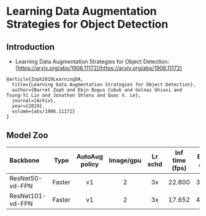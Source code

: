 # Learning Data Augmentation Strategies for Object Detection

## Introduction

- Learning Data Augmentation Strategies for Object Detection: [https://arxiv.org/abs/1906.11172](https://arxiv.org/abs/1906.11172)

```
@article{Zoph2019LearningDA,
  title={Learning Data Augmentation Strategies for Object Detection},
  author={Barret Zoph and Ekin Dogus Cubuk and Golnaz Ghiasi and Tsung-Yi Lin and Jonathon Shlens and Quoc V. Le},
  journal={ArXiv},
  year={2019},
  volume={abs/1906.11172}
}
```


## Model Zoo

| Backbone                | Type     | AutoAug policy | Image/gpu | Lr schd | Inf time (fps) | Box AP | Mask AP |                           Download                           | Configs |
| :---------------------- | :-------------:| :-------: | :-------: | :-----: | :------------: | :----: | :-----: | :----------------------------------------------------------: | :-----: |
| ResNet50-vd-FPN         | Faster     |   v1 |  2     |   3x    |     22.800     |  39.9  |    -    | [model](https://paddlemodels.bj.bcebos.com/object_detection/faster_rcnn_r50_vd_fpn_aa_3x.tar) |  [config](https://github.com/PaddlePaddle/PaddleDetection/tree/master/configs/autoaugment/faster_rcnn_r50_vd_fpn_aa_3x.yml) |
| ResNet101-vd-FPN         | Faster     |   v1 |  2     |   3x    |     17.652     |  42.5  |    -    | [model](https://paddlemodels.bj.bcebos.com/object_detection/faster_rcnn_r101_vd_fpn_aa_3x.tar) | [config](https://github.com/PaddlePaddle/PaddleDetection/tree/master/configs/autoaugment/faster_rcnn_r101_vd_fpn_aa_3x.yml) |
